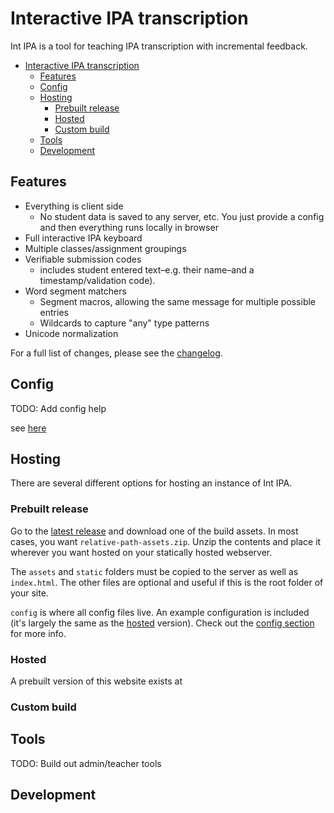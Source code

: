 # Interactive IPA transcription

Int IPA is a tool for teaching IPA transcription with incremental feedback.

- [Interactive IPA transcription](#interactive-ipa-transcription)
  - [Features](#features)
  - [Config](#config)
  - [Hosting](#hosting)
    - [Prebuilt release](#prebuilt-release)
    - [Hosted](#hosted)
    - [Custom build](#custom-build)
  - [Tools](#tools)
  - [Development](#development)

## Features

* Everything is client side
  * No student data is saved to any server, etc. You just provide a config and then everything runs
    locally in browser
* Full interactive IPA keyboard
* Multiple classes/assignment groupings
* Verifiable submission codes
  * includes student entered text–e.g. their name–and a timestamp/validation code).
* Word segment matchers
  * Segment macros, allowing the same message for multiple possible entries
  * Wildcards to capture "any" type patterns
* Unicode normalization

For a full list of changes, please see the [changelog](CHANGELOG.md).

## Config

TODO: Add config help

see [here](public/config/README.md)

## Hosting

There are several different options for hosting an instance of Int IPA.

### Prebuilt release

Go to the [latest release](https://github.com/R167/int-ipa/releases/tag/latest) and download one of
the build assets. In most cases, you want `relative-path-assets.zip`. Unzip the contents and place
it wherever you want hosted on your statically hosted webserver.

The `assets` and `static` folders must be copied to the server as well as `index.html`. The other
files are optional and useful if this is the root folder of your site.

`config` is where all config files live. An example configuration is included (it's largely the same
as the [hosted](#hosted) version). Check out the [config section](#config) for more info.

### Hosted

A prebuilt version of this website exists at

### Custom build

## Tools

TODO: Build out admin/teacher tools

## Development
